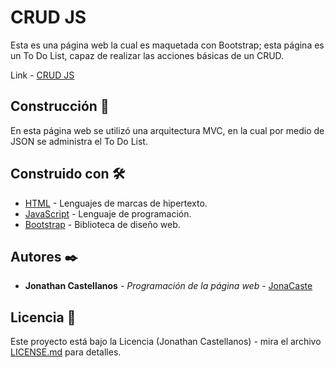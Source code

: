 # CRUD JS

Esta es una página web la cual es maquetada con Bootstrap; esta página es un To Do List, capaz de realizar las acciones básicas de un CRUD.

Link - [CRUD JS](https://jonacaste.nidcode.com/projectos/CRUD%20JS/index.html)

## Construcción 🚀

En esta página web se utilizó una arquitectura MVC, en la cual por medio de JSON se administra el To Do List.

## Construido con 🛠️

* [HTML](https://developer.mozilla.org/es/docs/Web/HTML) - Lenguajes de marcas de hipertexto.
* [JavaScript](https://developer.mozilla.org/es/docs/Web/JavaScript) - Lenguaje de programación.
* [Bootstrap](https://getbootstrap.com/) - Biblioteca de diseño web.

## Autores ✒️

* **Jonathan Castellanos** - *Programación de la página web* - [JonaCaste](https://github.com/JonaCaste)

## Licencia 📄

Este proyecto está bajo la Licencia (Jonathan Castellanos) - mira el archivo [LICENSE.md](LICENSE.md) para detalles.


